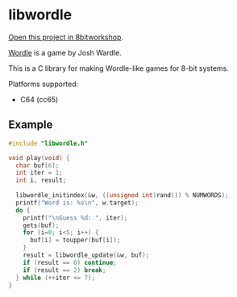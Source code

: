 libwordle
=====

[Open this project in 8bitworkshop](http://8bitworkshop.com/redir.html?platform=c64&githubURL=https%3A%2F%2Fgithub.com%2Fsehugg%2Flibwordle&file=libwordle.c).

[Wordle](https://www.powerlanguage.co.uk/wordle/) is a game by Josh Wardle.

This is a C library for making Wordle-like games for 8-bit systems.

Platforms supported:

* C64 (cc65)

## Example

```c
#include "libwordle.h"

void play(void) {
  char buf[6];
  int iter = 1;
  int i, result;
  
  libwordle_initindex(&w, ((unsigned int)rand()) % NUMWORDS);
  printf("Word is: %s\n", w.target);
  do {
    printf("\nGuess %d: ", iter);
    gets(buf);
    for (i=0; i<5; i++) {
      buf[i] = toupper(buf[i]);
    }
    result = libwordle_update(&w, buf);
    if (result == 0) continue;
    if (result == 2) break;
  } while (++iter <= 7);
}
```
